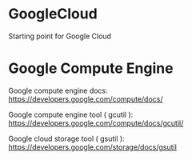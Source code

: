GoogleCloud
===========

Starting point for Google Cloud

Google Compute Engine
=====================
Google compute engine docs: https://developers.google.com/compute/docs/

Google compute engine tool ( gcutil ): https://developers.google.com/compute/docs/gcutil/

Google cloud storage tool ( gsutil ): https://developers.google.com/storage/docs/gsutil



